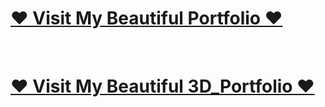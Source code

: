 <div>
  <a href="https://jayempire.netlify.app/" target="_blank">
    <h1><a href="https://jayempire.netlify.app/" target="_blank">
    ❤️️ Visit My Beautiful Portfolio ❤️️
</a></h1>
</a>
<br />
</div>
<div>
  <a href="https://jayempire-3d.netlify.app/" target="_blank">
    <h1><a href="https://jayempire-3d.netlify.app/" target="_blank">
    ❤️️ Visit My Beautiful 3D_Portfolio ❤️️
</a></h1>
</a>
<br />
</div>
